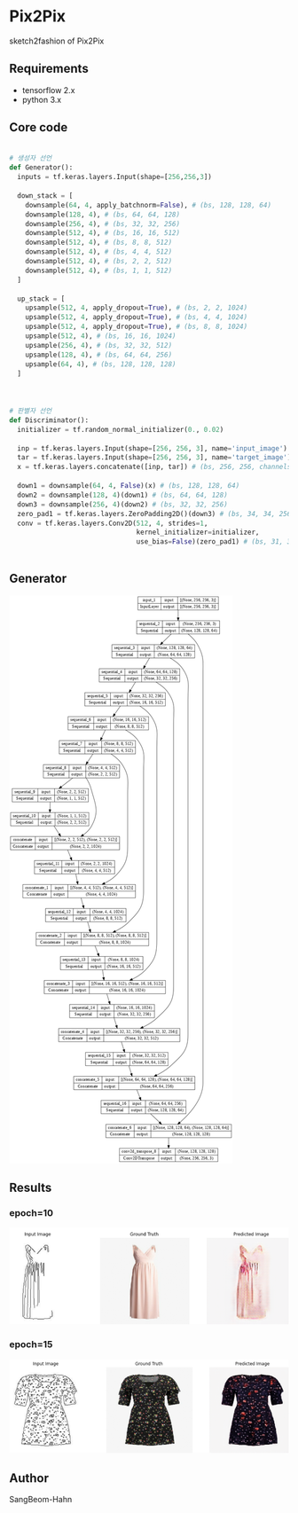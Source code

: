 # Pix2Pix
sketch2fashion of Pix2Pix

## Requirements
* tensorflow 2.x
* python 3.x

## Core code
```python

# 생성자 선언
def Generator():
  inputs = tf.keras.layers.Input(shape=[256,256,3])

  down_stack = [
    downsample(64, 4, apply_batchnorm=False), # (bs, 128, 128, 64)
    downsample(128, 4), # (bs, 64, 64, 128)
    downsample(256, 4), # (bs, 32, 32, 256)
    downsample(512, 4), # (bs, 16, 16, 512)
    downsample(512, 4), # (bs, 8, 8, 512)
    downsample(512, 4), # (bs, 4, 4, 512)
    downsample(512, 4), # (bs, 2, 2, 512)
    downsample(512, 4), # (bs, 1, 1, 512)
  ]

  up_stack = [
    upsample(512, 4, apply_dropout=True), # (bs, 2, 2, 1024)
    upsample(512, 4, apply_dropout=True), # (bs, 4, 4, 1024)
    upsample(512, 4, apply_dropout=True), # (bs, 8, 8, 1024)
    upsample(512, 4), # (bs, 16, 16, 1024)
    upsample(256, 4), # (bs, 32, 32, 512)
    upsample(128, 4), # (bs, 64, 64, 256)
    upsample(64, 4), # (bs, 128, 128, 128)
  ]



# 판별자 선언
def Discriminator():
  initializer = tf.random_normal_initializer(0., 0.02)

  inp = tf.keras.layers.Input(shape=[256, 256, 3], name='input_image')
  tar = tf.keras.layers.Input(shape=[256, 256, 3], name='target_image')
  x = tf.keras.layers.concatenate([inp, tar]) # (bs, 256, 256, channels*2)
  
  down1 = downsample(64, 4, False)(x) # (bs, 128, 128, 64)
  down2 = downsample(128, 4)(down1) # (bs, 64, 64, 128)
  down3 = downsample(256, 4)(down2) # (bs, 32, 32, 256)
  zero_pad1 = tf.keras.layers.ZeroPadding2D()(down3) # (bs, 34, 34, 256)
  conv = tf.keras.layers.Conv2D(512, 4, strides=1,
                                kernel_initializer=initializer,
                                use_bias=False)(zero_pad1) # (bs, 31, 31, 512)
    
```


## Generator
![model](./assests/generator.PNG)


## Results
### epoch=10
![test_acc](./assests/epoch10.png)

### epoch=15
![test_acc](./assests/epoch15.png)


## Author
SangBeom-Hahn
